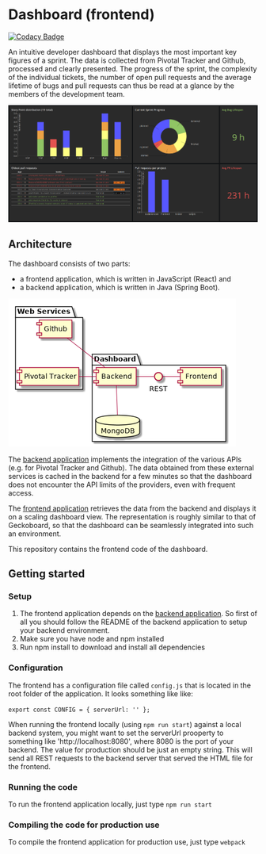 # Dashboard (frontend)

[![Codacy Badge](https://api.codacy.com/project/badge/Grade/4a64c49a4a274555917a92f4802cc1f4)](https://app.codacy.com/app/huddeldaddel/dashboard-frontend?utm_source=github.com&utm_medium=referral&utm_content=huddeldaddel/dashboard-frontend&utm_campaign=Badge_Grade_Dashboard)


An intuitive developer dashboard that displays the most important key figures of a sprint. The data is collected from Pivotal Tracker and Github, processed and clearly presented. The progress of the sprint, the complexity of the individual tickets, the number of open pull requests and the average lifetime of bugs and pull requests can thus be read at a glance by the members of the development team. 

![Screenshot](/docs/images/Dashboard-full.png)

## Architecture

The dashboard consists of two parts: 

 * a frontend application, which is written in JavaScript (React) and
 * a backend application, which is written in Java (Spring Boot).

![UML Component Diagram](/docs/images/architecture.png)

The [backend application](https://github.com/huddeldaddel/dashboard-backend) implements the integration of the various APIs (e.g. for Pivotal Tracker and Github). The data obtained from these external services is cached in the backend for a few minutes so that the dashboard does not encounter the API limits of the providers, even with frequent access. 

The [frontend application](https://github.com/huddeldaddel/dashboard-frontend) retrieves the data from the backend and displays it on a scaling dashboard view. The representation is roughly similar to that of Geckoboard, so that the dashboard can be seamlessly integrated into such an environment.

This repository contains the frontend code of the dashboard.

## Getting started

### Setup

1) The frontend application depends on the [backend application](https://github.com/huddeldaddel/dashboard-backend). So first of all you should follow the README of the backend application to setup your backend environment.
2) Make sure you have node and npm installed
3) Run npm install to download and install all dependencies

### Configuration

The frontend has a configuration file called `config.js` that is located in the root folder of the application. It looks something like like:

`export const CONFIG = {
    serverUrl: ''
};`

When running the frontend locally (using `npm run start`) against a local backend system, you might want to set the serverUrl prooperty to something like 'http://localhost:8080', where 8080 is the port of your backend. The value for production should be just an empty string. This will send all REST requests to the backend server that served the HTML file for the frontend. 

### Running the code

To run the frontend application locally, just type `npm run start`

### Compiling the code for production use

To compile the frontend application for production use, just type `webpack`
